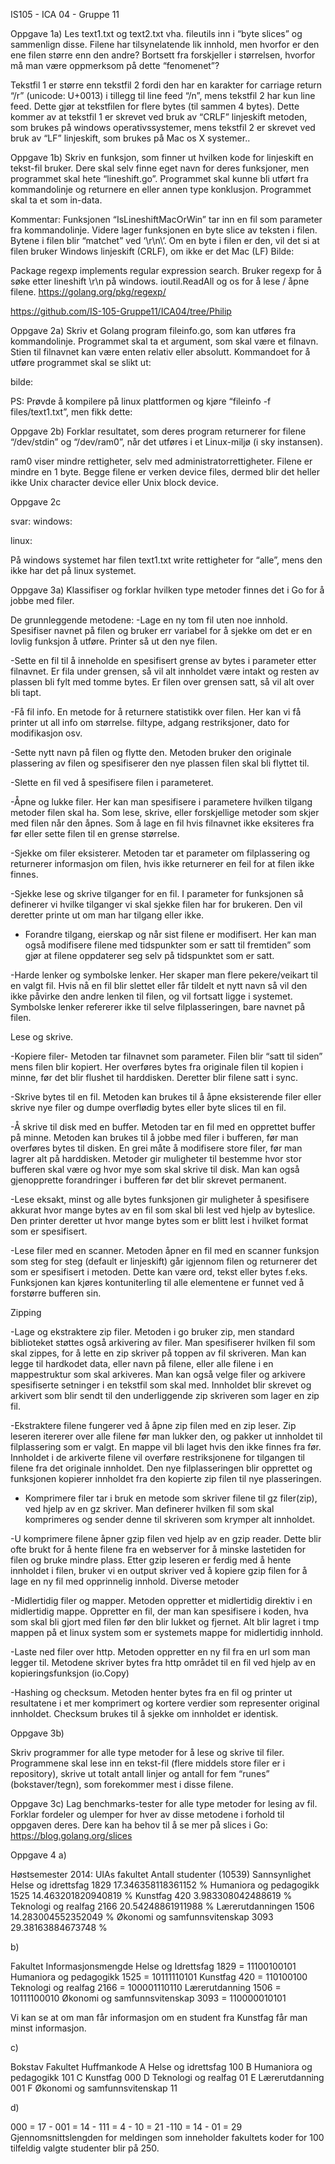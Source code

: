 ﻿IS105 - ICA 04 - Gruppe 11


Oppgave 1a)
Les text1.txt og text2.txt vha. fileutils inn i “byte slices” og sammenlign disse. Filene har tilsynelatende lik innhold, men hvorfor er den ene filen større enn den andre? Bortsett fra forskjeller i størrelsen, hvorfor må man være oppmerksom på dette “fenomenet”? 


Tekstfil 1 er større enn tekstfil 2 fordi den har en karakter for carriage return “/r” (unicode: U+0013) i tillegg til line feed “/n”, mens tekstfil 2 har kun line feed. Dette gjør at tekstfilen for flere bytes (til sammen 4 bytes).
Dette kommer av at tekstfil 1 er skrevet ved bruk av “CRLF” linjeskift metoden, som brukes på windows operativssystemer, mens tekstfil 2 er skrevet ved bruk av “LF” linjeskift, som brukes på Mac os X systemer.. 







Oppgave 1b)
Skriv en funksjon, som finner ut hvilken kode for linjeskift en tekst-fil bruker. Dere skal selv finne eget navn for deres funksjoner, men programmet skal hete “lineshift.go”. Programmet skal kunne bli utført fra kommandolinje og returnere en eller annen type konklusjon. Programmet skal ta et som in-data. 


Kommentar: Funksjonen “IsLineshiftMacOrWin” tar inn en fil som parameter fra kommandolinje. Videre lager funksjonen en byte slice av teksten i filen. Bytene i filen blir “matchet” ved ‘\r\n\’. Om en byte i filen er den, vil det si at filen bruker Windows linjeskift (CRLF), om ikke er det Mac (LF) 
Bilde: 


Package regexp implements regular expression search. Bruker regexp for å søke etter lineshift \r\n på windows.  ioutil.ReadAll og os for å lese / åpne filene.  https://golang.org/pkg/regexp/

https://github.com/IS-105-Gruppe11/ICA04/tree/Philip






Oppgave 2a)
Skriv et Golang program fileinfo.go​, som kan utføres fra kommandolinje. Programmet skal ta et argument, som skal være et filnavn. Stien til filnavnet kan være enten relativ eller absolutt. Kommandoet for å utføre programmet skal se slikt ut: 






bilde:


PS: Prøvde å kompilere på linux plattformen og kjøre “fileinfo -f files/text1.txt”, men fikk dette:



Oppgave 2b)
Forklar resultatet, som deres program returnerer for filene “/dev/stdin” og “/dev/ram0”, når det utføres i et Linux-miljø (i sky instansen). 





ram0 viser mindre rettigheter, selv med administratorrettigheter. Filene er mindre en 1 byte. Begge filene er verken device files, dermed blir det heller ikke Unix character device eller Unix block device.



Oppgave 2c

svar:
windows:


linux:


På windows systemet har filen text1.txt write rettigheter for “alle”, mens den ikke har det på linux systemet.





Oppgave 3a)
Klassifiser og forklar hvilken type metoder finnes det i Go for å jobbe med filer. 

De grunnleggende metodene:
-Lage en ny tom fil uten noe innhold. Spesifiser navnet på filen og bruker err variabel for å sjekke om det er en lovlig funksjon å utføre. Printer så ut den nye filen.

-Sette en fil til å inneholde en spesifisert grense av bytes i parameter etter filnavnet. Er fila under grensen, så vil alt innholdet være intakt og resten av plassen bli fylt med tomme bytes. Er filen over grensen satt, så vil alt over bli tapt.

-Få fil info. En metode for å returnere statistikk over filen. Her kan vi få printer ut all info om størrelse. filtype, adgang restriksjoner, dato for modifikasjon osv. 

-Sette nytt navn på filen og flytte den. Metoden bruker den originale plassering av filen og spesifiserer den nye plassen filen skal bli flyttet til.

-Slette en fil ved å spesifisere filen i parameteret.

-Åpne og lukke filer. Her kan man spesifisere i parametere hvilken tilgang metoder filen skal ha. Som lese, skrive, eller forskjellige metoder som skjer med filen når den åpnes. Som å lage en fil hvis filnavnet ikke eksiteres fra før eller sette filen til en grense størrelse. 

-Sjekke om filer eksisterer. Metoden tar et parameter om filplassering og returnerer informasjon om filen, hvis ikke returnerer en feil for at filen ikke finnes.

-Sjekke lese og skrive tilganger for en fil. I parameter for funksjonen så definerer vi hvilke tilganger vi skal sjekke filen har for brukeren. Den vil deretter printe ut om man har tilgang eller ikke.

- Forandre tilgang, eierskap og når sist filene er modifisert.
Her kan man også modifisere filene med tidspunkter som er satt til fremtiden” som gjør at filene oppdaterer seg selv på tidspunktet som er satt.

-Harde lenker og symbolske lenker. Her skaper man flere pekere/veikart til en valgt fil. Hvis nå en fil blir slettet eller får tildelt et nytt navn så vil den ikke påvirke den andre lenken til filen, og vil fortsatt ligge i systemet. Symbolske lenker refererer ikke til selve filplasseringen, bare navnet på filen.

Lese og skrive.

-Kopiere filer- Metoden tar filnavnet som parameter. Filen blir “satt til siden” mens filen blir kopiert. Her overføres bytes fra originale filen til kopien i minne, før det blir flushet til harddisken. Deretter blir filene satt i sync.

-Skrive bytes til en fil. Metoden kan brukes til å åpne eksisterende filer eller skrive nye filer og dumpe overflødig bytes eller byte slices til en fil. 

-Å skrive til disk med en buffer. Metoden tar en fil med en opprettet buffer på minne. Metoden kan brukes til å jobbe med filer i bufferen, før man overføres bytes til disken. En grei måte å modifisere store filer, før man lagrer alt på harddisken.
Metoder gir muligheter til bestemme hvor stor bufferen skal være og hvor mye som skal skrive til disk. Man kan også gjenopprette forandringer i bufferen før det blir skrevet permanent.

-Lese eksakt, minst og alle bytes funksjonen gir muligheter å spesifisere akkurat hvor mange bytes av en fil som skal bli lest ved hjelp av byteslice. Den printer deretter ut hvor mange bytes som er blitt lest i hvilket format som er spesifisert.

-Lese filer med en scanner.
Metoden åpner en fil med en scanner funksjon som steg for steg (default er linjeskift) går igjennom filen og returnerer det som er spesifisert i metoden. Dette kan være ord, tekst eller bytes f.eks. Funksjonen kan kjøres kontuniterling til alle elementene er funnet ved å forstørre bufferen sin.

Zipping

-Lage og ekstraktere zip filer. 
Metoden i go bruker zip, men standard biblioteket støttes også arkivering av filer.
Man spesifiserer hvilken fil som skal zippes, for å lette en zip skriver på toppen av fil skriveren. Man kan legge til hardkodet data, eller navn på filene, eller alle filene i en mappestruktur som skal arkiveres. Man kan også velge filer og arkivere spesifiserte setninger i en tekstfil som skal med. Innholdet blir skrevet og arkivert som blir sendt til den underliggende zip skriveren som lager en zip fil.

-Ekstraktere filene fungerer ved å åpne zip filen med en zip leser. Zip leseren itererer over alle filene før man lukker den, og pakker ut innholdet til filplassering som er valgt. En mappe vil bli laget hvis den ikke finnes fra før. Innholdet i de arkiverte filene vil overføre restriksjonene for tilgangen til filene fra det originale innholdet.
Den nye filplasseringen blir opprettet og funksjonen kopierer innholdet fra den kopierte zip filen til nye plasseringen.

- Komprimere filer tar i bruk en metode som skriver filene til gz filer(zip), ved hjelp av en gz skriver. Man definerer hvilken fil som skal komprimeres og sender denne til skriveren som krymper alt innholdet.

-U komprimere filene åpner gzip filen ved hjelp av en gzip reader. Dette blir ofte brukt for å hente filene fra en webserver for å minske lastetiden for filen og bruke mindre plass. Etter gzip leseren er ferdig med å hente innholdet i filen, bruker vi en output skriver ved å kopiere gzip filen for å  lage en ny fil med opprinnelig innhold.
Diverse metoder

-Midlertidig filer og mapper. Metoden oppretter et midlertidig direktiv i en midlertidig mappe. Oppretter en fil, der man kan spesifisere i koden, hva som skal bli gjort med filen før den blir lukket og fjernet. Alt blir lagret i tmp mappen på et linux system som er systemets mappe for midlertidig innhold.

-Laste ned filer over http. Metoden oppretter en ny fil fra en url som man legger til. Metodene skriver bytes fra http området til en fil ved hjelp av en kopieringsfunksjon (io.Copy)

-Hashing og checksum. Metoden henter bytes fra en fil og printer ut resultatene i et mer komprimert og kortere verdier som representer original innholdet. Checksum brukes til å sjekke om innholdet er identisk.






Oppgave 3b)

Skriv programmer for alle type metoder for å lese og skrive til filer. Programmene skal lese inn en tekst-fil (flere middels store filer er i repository), skrive ut totalt antall linjer og antall for fem “runes” (bokstaver/tegn), som forekommer mest i disse filene. 




Oppgave 3c) 
Lag benchmarks-tester for alle type metoder for lesing av fil. Forklar fordeler og ulemper for hver av disse metodene i forhold til oppgaven deres. Dere kan ha behov til å se mer på slices i Go: https://blog.golang.org/slices














Oppgave 4 a) 

Høstsemester 2014:
UIAs fakultet
Antall studenter (10539)
Sannsynlighet
Helse og idrettsfag
1829
17.346358118361152 %
Humaniora og pedagogikk
1525
14.463201820940819 %
Kunstfag
420
3.983308042488619 %
Teknologi og realfag
2166
20.54248861911988 %
Lærerutdanningen
1506
14.283004552352049 %
Økonomi og samfunnsvitenskap
3093
29.38163884673748 %

b) 
	
Fakultet
Informasjonsmengde
Helse og Idrettsfag
1829 = 11100100101
Humaniora og pedagogikk
1525 = 10111110101
Kunstfag
420 =   110100100
Teknologi og realfag
2166 = 100001110110
Lærerutdanning
1506 = 10111100010
Økonomi og samfunnsvitenskap
3093 = 110000010101




Vi kan se at om man får informasjon om en student fra Kunstfag får man minst informasjon. 

c)



Bokstav
Fakultet
Huffmankode
A
Helse og idrettsfag
100
B
Humaniora og pedagogikk
101
C
Kunstfag
000
D
Teknologi og realfag
01
E
Lærerutdanning
001
F
Økonomi og samfunnsvitenskap
11


d) 


000 = 17  -  001 = 14  -  111 =  4  - 10 = 21   -110 = 14   -  01 = 29
Gjennomsnittslengden for meldingen som inneholder fakultets koder for 100 tilfeldig valgte studenter blir på  250.













